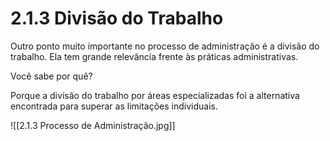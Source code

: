 # 2.1.3 Divisão do Trabalho

Outro ponto muito importante no processo de administração é a divisão do trabalho. Ela tem grande relevância frente às práticas administrativas.

Você sabe por quê?

Porque a divisão do trabalho por áreas especializadas foi a alternativa encontrada para superar as limitações individuais.

![[2.1.3 Processo de Administração.jpg]]